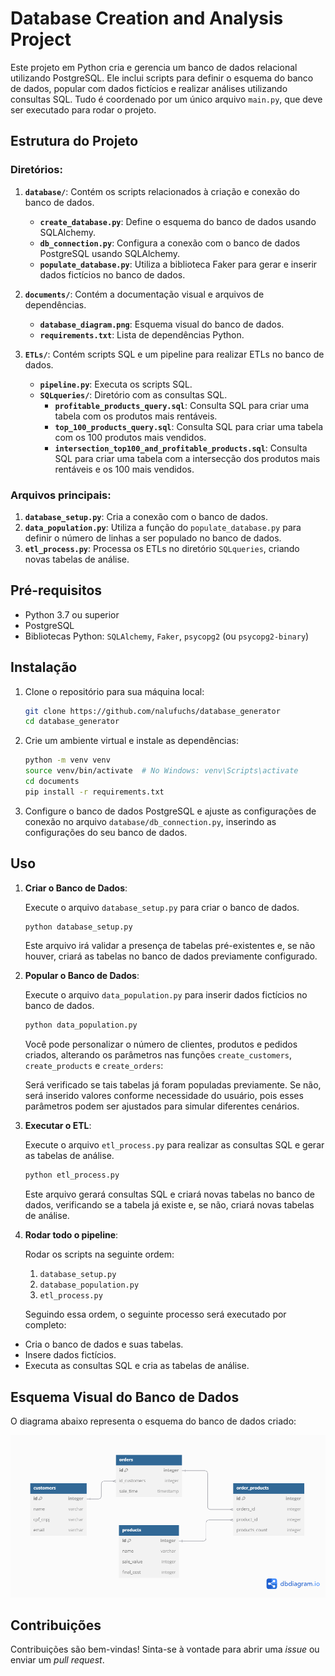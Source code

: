 # Database Creation and Analysis Project

Este projeto em Python cria e gerencia um banco de dados relacional utilizando PostgreSQL. Ele inclui scripts para definir o esquema do banco de dados, popular com dados fictícios e realizar análises utilizando consultas SQL. Tudo é coordenado por um único arquivo `main.py`, que deve ser executado para rodar o projeto.

## Estrutura do Projeto

### Diretórios:

1. **`database/`**: Contém os scripts relacionados à criação e conexão do banco de dados.
   - **`create_database.py`**: Define o esquema do banco de dados usando SQLAlchemy.
   - **`db_connection.py`**: Configura a conexão com o banco de dados PostgreSQL usando SQLAlchemy.
   - **`populate_database.py`**: Utiliza a biblioteca Faker para gerar e inserir dados fictícios no banco de dados.
   
2. **`documents/`**: Contém a documentação visual e arquivos de dependências.
   - **`database_diagram.png`**: Esquema visual do banco de dados.
   - **`requirements.txt`**: Lista de dependências Python.

3. **`ETLs/`**: Contém scripts SQL e um pipeline para realizar ETLs no banco de dados.
   - **`pipeline.py`**: Executa os scripts SQL.
   - **`SQLqueries/`**: Diretório com as consultas SQL.
     - **`profitable_products_query.sql`**: Consulta SQL para criar uma tabela com os produtos mais rentáveis.
     - **`top_100_products_query.sql`**: Consulta SQL para criar uma tabela com os 100 produtos mais vendidos.
     - **`intersection_top100_and_profitable_products.sql`**: Consulta SQL para criar uma tabela com a intersecção dos produtos mais rentáveis e os 100 mais vendidos.

### Arquivos principais:

1. **`database_setup.py`**: Cria a conexão com o banco de dados.
2. **`data_population.py`**: Utiliza a função do `populate_database.py` para definir o número de linhas a ser populado no banco de dados.
3. **`etl_process.py`**: Processa os ETLs no diretório `SQLqueries`, criando novas tabelas de análise.

## Pré-requisitos

- Python 3.7 ou superior
- PostgreSQL
- Bibliotecas Python: `SQLAlchemy`, `Faker`, `psycopg2` (ou `psycopg2-binary`)

## Instalação

1. Clone o repositório para sua máquina local:

   ```bash
   git clone https://github.com/nalufuchs/database_generator
   cd database_generator
   ```

2. Crie um ambiente virtual e instale as dependências:

   ```bash
   python -m venv venv
   source venv/bin/activate  # No Windows: venv\Scripts\activate
   cd documents
   pip install -r requirements.txt
   ```

3. Configure o banco de dados PostgreSQL e ajuste as configurações de conexão no arquivo `database/db_connection.py`, inserindo as configurações do seu banco de dados.

## Uso

1. **Criar o Banco de Dados**:

   Execute o arquivo `database_setup.py` para criar o banco de dados.
   ```bash
   python database_setup.py
   ```
   Este arquivo irá validar a presença de tabelas pré-existentes e, se não houver, criará as tabelas no banco de dados previamente configurado.


2. **Popular o Banco de Dados**:

   Execute o arquivo `data_population.py` para inserir dados fictícios no banco de dados.
   ```bash
   python data_population.py
   ```
   Você pode personalizar o número de clientes, produtos e pedidos criados, alterando os parâmetros nas funções `create_customers`, `create_products` e `create_orders`:

   Será verificado se tais tabelas já foram populadas previamente. Se não, será inserido valores conforme necessidade do usuário, pois esses parâmetros podem ser ajustados para simular diferentes cenários.


3. **Executar o ETL**:

   Execute o arquivo `etl_process.py` para realizar as consultas SQL e gerar as tabelas de análise.
   ```bash
   python etl_process.py
   ```
   Este arquivo gerará consultas SQL e criará novas tabelas no banco de dados, verificando se a tabela já existe e, se não, criará novas tabelas de análise.


4. **Rodar todo o pipeline**:

   Rodar os scripts na seguinte ordem:
   1. `database_setup.py`
   2. `database_population.py`
   3. `etl_process.py` 

   
   Seguindo essa ordem, o seguinte processo será executado por completo:
      
- Cria o banco de dados e suas tabelas.
- Insere dados fictícios.
- Executa as consultas SQL e cria as tabelas de análise.

   
## Esquema Visual do Banco de Dados

O diagrama abaixo representa o esquema do banco de dados criado:

![Database Schema](documents/database_diagram.png)

## Contribuições

Contribuições são bem-vindas! Sinta-se à vontade para abrir uma _issue_ ou enviar um _pull request_.